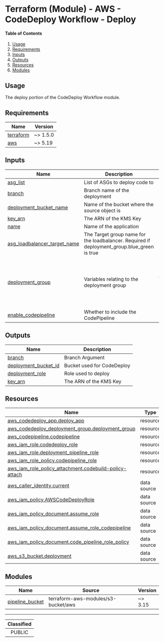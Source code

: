 # Terraform (Module) - AWS - CodeDeploy Workflow - Deploy

#### Table of Contents

1. [Usage](#usage)
2. [Requirements](#requirements)
3. [Inputs](#inputs)
4. [Outputs](#outputs)
5. [Resources](#resources)
6. [Modules](#modules)

## Usage

The deploy portion of the CodeDeploy Workflow module.

<!-- BEGIN_TF_DOCS -->
## Requirements

| Name | Version |
|------|---------|
| <a name="requirement_terraform"></a> [terraform](#requirement\_terraform) | ~> 1.5.0 |
| <a name="requirement_aws"></a> [aws](#requirement\_aws) | ~> 5.19 |

## Inputs

| Name | Description | Type | Default | Required |
|------|-------------|------|---------|:--------:|
| <a name="input_asg_list"></a> [asg\_list](#input\_asg\_list) | List of ASGs to deploy code to | `list(string)` | n/a | yes |
| <a name="input_branch"></a> [branch](#input\_branch) | Branch name of the deployment | `string` | n/a | yes |
| <a name="input_deployment_bucket_name"></a> [deployment\_bucket\_name](#input\_deployment\_bucket\_name) | Name of the bucket where the source object is | `string` | n/a | yes |
| <a name="input_key_arn"></a> [key\_arn](#input\_key\_arn) | The ARN of the KMS Key | `string` | n/a | yes |
| <a name="input_name"></a> [name](#input\_name) | Name of the application | `string` | n/a | yes |
| <a name="input_asg_loadbalancer_target_name"></a> [asg\_loadbalancer\_target\_name](#input\_asg\_loadbalancer\_target\_name) | The Target group name for the loadbalancer. Required if deployment\_group.blue\_green is true | `string` | `null` | no |
| <a name="input_deployment_group"></a> [deployment\_group](#input\_deployment\_group) | Variables relating to the deployment group | <pre>object({<br>    auto_rollback          = optional(bool, true)<br>    with_traffic_control   = optional(bool, false)<br>    blue_green             = optional(bool, false)<br>    deployment_config_name = optional(string, "CodeDeployDefault.AllAtOnce")<br>  })</pre> | `{}` | no |
| <a name="input_enable_codepipeline"></a> [enable\_codepipeline](#input\_enable\_codepipeline) | Whether to include the CodePipeline | `bool` | `true` | no |

## Outputs

| Name | Description |
|------|-------------|
| <a name="output_branch"></a> [branch](#output\_branch) | Branch Argument |
| <a name="output_deployment_bucket_id"></a> [deployment\_bucket\_id](#output\_deployment\_bucket\_id) | Bucket used for CodeDeploy |
| <a name="output_deployment_role"></a> [deployment\_role](#output\_deployment\_role) | Role used to deploy |
| <a name="output_key_arn"></a> [key\_arn](#output\_key\_arn) | The ARN of the KMS Key |

## Resources

| Name | Type |
|------|------|
| [aws_codedeploy_app.deploy_app](https://registry.terraform.io/providers/hashicorp/aws/latest/docs/resources/codedeploy_app) | resource |
| [aws_codedeploy_deployment_group.deployment_group](https://registry.terraform.io/providers/hashicorp/aws/latest/docs/resources/codedeploy_deployment_group) | resource |
| [aws_codepipeline.codepipeline](https://registry.terraform.io/providers/hashicorp/aws/latest/docs/resources/codepipeline) | resource |
| [aws_iam_role.codedeploy_role](https://registry.terraform.io/providers/hashicorp/aws/latest/docs/resources/iam_role) | resource |
| [aws_iam_role.deployment_pipeline_role](https://registry.terraform.io/providers/hashicorp/aws/latest/docs/resources/iam_role) | resource |
| [aws_iam_role_policy.codepipeline_role](https://registry.terraform.io/providers/hashicorp/aws/latest/docs/resources/iam_role_policy) | resource |
| [aws_iam_role_policy_attachment.codebuild-policy-attach](https://registry.terraform.io/providers/hashicorp/aws/latest/docs/resources/iam_role_policy_attachment) | resource |
| [aws_caller_identity.current](https://registry.terraform.io/providers/hashicorp/aws/latest/docs/data-sources/caller_identity) | data source |
| [aws_iam_policy.AWSCodeDeployRole](https://registry.terraform.io/providers/hashicorp/aws/latest/docs/data-sources/iam_policy) | data source |
| [aws_iam_policy_document.assume_role](https://registry.terraform.io/providers/hashicorp/aws/latest/docs/data-sources/iam_policy_document) | data source |
| [aws_iam_policy_document.assume_role_codepipeline](https://registry.terraform.io/providers/hashicorp/aws/latest/docs/data-sources/iam_policy_document) | data source |
| [aws_iam_policy_document.code_pipeline_role_policy](https://registry.terraform.io/providers/hashicorp/aws/latest/docs/data-sources/iam_policy_document) | data source |
| [aws_s3_bucket.deployment](https://registry.terraform.io/providers/hashicorp/aws/latest/docs/data-sources/s3_bucket) | data source |

## Modules

| Name | Source | Version |
|------|--------|---------|
| <a name="module_pipeline_bucket"></a> [pipeline\_bucket](#module\_pipeline\_bucket) | terraform-aws-modules/s3-bucket/aws | ~> 3.15 |
<!-- END_TF_DOCS -->
_______________
| Classified  |
| :---------: |
|   PUBLIC    |
